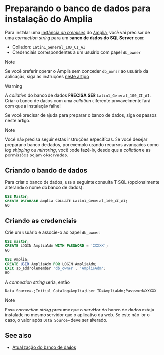﻿# Preparando o banco de dados para instalação do Amplia

Para instalar uma [instância *on premises*](index.md) do [Amplia](../index.md), você vai precisar de uma *connection string* para um **banco de dados do SQL Server** com:

* Collation: `Latin1_General_100_CI_AI`
* Credenciais correspondentes a um usuário com papel `db_owner`

> [!NOTE]
> Se você preferir operar o Amplia sem conceder `db_owner` ao usuário da aplicação, siga as instruções [neste artigo](unprivileged-db-user.md)

> [!WARNING]
> A *collation* do banco de dados **PRECISA SER** `Latin1_General_100_CI_AI`. Criar o banco de dados com uma *collation* diferente provavelmente fará com que a instalação falhe!

Se você precisar de ajuda para preparar o banco de dados, siga os passos neste artigo.

> [!NOTE]
> Você não precisa seguir estas instruções especifícas. Se você desejar preparar o banco de dados,
> por exemplo usando recursos avançados como *log shipping* ou *mirroring*, você pode fazê-lo, desde que a *collation* e as permissões sejam observadas.

## Criando o bando de dados

Para criar o banco de dados, use a seguinte consulta T-SQL (opcionalmente alterando o nome do banco de dados):

```sql
USE Master;
CREATE DATABASE Amplia COLLATE Latin1_General_100_CI_AI;
GO
```

## Criando as credenciais 

Crie um usuário e associe-o ao papel `db_owner`:

```sql
USE master;
CREATE LOGIN AmpliaAdm WITH PASSWORD = 'XXXXX';
GO

USE Amplia;
CREATE USER AmpliaAdm FOR LOGIN AmpliaAdm;
EXEC sp_addrolemember 'db_owner', 'AmpliaAdm';
GO
```

A *connection string* seria, então:

```
Data Source=.;Initial Catalog=Amplia;User ID=AmpliaAdm;Password=XXXXX
```

> [!NOTE]
> Essa *connection string* presume que o servidor do banco de dados esteja instalado no mesmo servidor que o aplicativo da web. Se este não for o caso,
> o valor após `Data Source=` deve ser alterado.

## See also

* [Atualização do banco de dados](database-update.md)
